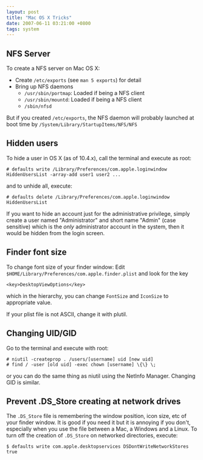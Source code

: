 ```yaml
---
layout: post
title: "Mac OS X Tricks"
date: 2007-06-11 03:21:00 +0800
tags: system
---
```


## NFS Server
To create a NFS server on Mac OS X:

  - Create `/etc/exports` (see `man 5 exports`) for detail
  - Bring up NFS daemons
     * `/usr/sbin/portmap`: Loaded if being a NFS client
     * `/usr/sbin/mountd`: Loaded if being a NFS client
     * `/sbin/nfsd`

But if you created `/etc/exports`, the NFS daemon will probably launched at boot time by `/System/Library/StartupItems/NFS/NFS`

## Hidden users

To hide a user in OS X (as of 10.4.x), call the terminal and execute as root:

    # defaults write /Library/Preferences/com.apple.loginwindow HiddenUsersList -array-add user1 user2 ...

and to unhide all, execute:

    # defaults delete /Library/Preferences/com.apple.loginwindow HiddenUsersList

If you want to hide an account just for the administrative privilege, simply
create a user named "Administrator" and short name "Admin" (case sensitive)
which is the *only* administrator account in the system, then it would be hidden
from the login screen.

## Finder font size

To change font size of your finder window: Edit `$HOME/Library/Preferences/com.apple.finder.plist` and look for the key

    <key>DesktopViewOptions</key>

which in the hierarchy, you can change `FontSize` and `IconSize` to appropriate value.

If your plist file is not ASCII, change it with plutil.

## Changing UID/GID

Go to the terminal and execute with root:

    # niutil -createprop . /users/[username] uid [new uid]
    # find / -user [old uid] -exec chown [username] \{\} \;

or you can do the same thing as niutil using the NetInfo Manager. Changing GID is similar.

## Prevent .DS_Store creating at network drives

The `.DS_Store` file is remembering the window position, icon size, etc of your
finder window. It is good if you need it but it is annoying if you don't,
especially when you use the file between a Mac, a Windows and a Linux. To turn
off the creation of `.DS_Store` on networked directories, execute:

    $ defaults write com.apple.desktopservices DSDontWriteNetworkStores true
